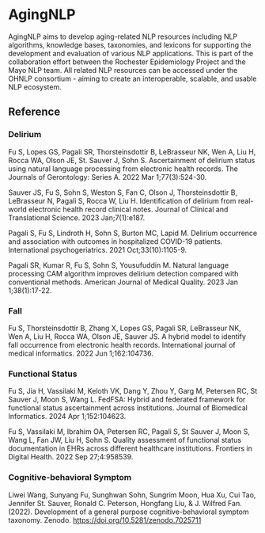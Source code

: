 # AgingNLP

AgingNLP aims to develop aging-related NLP resources including NLP algorithms, knowledge bases, taxonomies, and lexicons for supporting the development and evaluation of various NLP applications. This is part of the collaboration effort between the Rochester Epidemiology Project and the Mayo NLP team. All related NLP resources can be accessed under the OHNLP consortium - aiming to create an interoperable, scalable, and usable NLP ecosystem.

## Reference

### Delirium
Fu S, Lopes GS, Pagali SR, Thorsteinsdottir B, LeBrasseur NK, Wen A, Liu H, Rocca WA, Olson JE, St. Sauver J, Sohn S. Ascertainment of delirium status using natural language processing from electronic health records. The Journals of Gerontology: Series A. 2022 Mar 1;77(3):524-30.

Sauver JS, Fu S, Sohn S, Weston S, Fan C, Olson J, Thorsteinsdottir B, LeBrasseur N, Pagali S, Rocca W, Liu H. Identification of delirium from real-world electronic health record clinical notes. Journal of Clinical and Translational Science. 2023 Jan;7(1):e187.

Pagali S, Fu S, Lindroth H, Sohn S, Burton MC, Lapid M. Delirium occurrence and association with outcomes in hospitalized COVID-19 patients. International psychogeriatrics. 2021 Oct;33(10):1105-9.

Pagali SR, Kumar R, Fu S, Sohn S, Yousufuddin M. Natural language processing CAM algorithm improves delirium detection compared with conventional methods. American Journal of Medical Quality. 2023 Jan 1;38(1):17-22.


### Fall
Fu S, Thorsteinsdottir B, Zhang X, Lopes GS, Pagali SR, LeBrasseur NK, Wen A, Liu H, Rocca WA, Olson JE, Sauver JS. A hybrid model to identify fall occurrence from electronic health records. International journal of medical informatics. 2022 Jun 1;162:104736.


### Functional Status
Fu S, Jia H, Vassilaki M, Keloth VK, Dang Y, Zhou Y, Garg M, Petersen RC, St Sauver J, Moon S, Wang L. FedFSA: Hybrid and federated framework for functional status ascertainment across institutions. Journal of Biomedical Informatics. 2024 Apr 1;152:104623.

Fu S, Vassilaki M, Ibrahim OA, Petersen RC, Pagali S, St Sauver J, Moon S, Wang L, Fan JW, Liu H, Sohn S. Quality assessment of functional status documentation in EHRs across different healthcare institutions. Frontiers in Digital Health. 2022 Sep 27;4:958539.

### Cognitive-behavioral Symptom
Liwei Wang, Sunyang Fu, Sunghwan Sohn, Sungrim Moon, Hua Xu, Cui Tao, Jennifer St. Sauver, Ronald C. Peterson, Hongfang Liu, & J. Wilfred Fan. (2022). Development of a general purpose cognitive-behavioral symptom taxonomy. Zenodo. https://doi.org/10.5281/zenodo.7025711